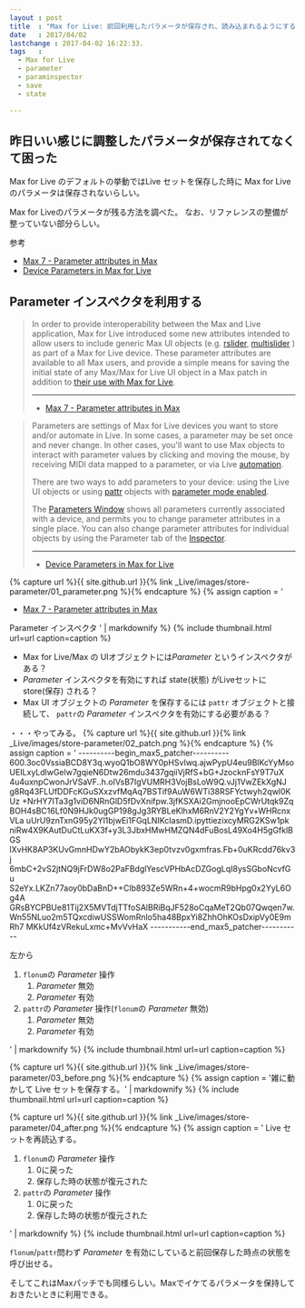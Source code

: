 ```yaml
---
layout : post
title  : "Max for Live: 前回利用したパラメータが保存され、読み込まれるようにする"
date   : 2017/04/02
lastchange : 2017-04-02 16:22:33.
tags   :
  - Max for Live
  - parameter
  - paraminspector
  - save
  - state

---
```


## 昨日いい感じに調整したパラメータが保存されてなくて困った

Max for Live のデフォルトの挙動ではLive セットを保存した時に
Max for Liveのパラメータは保存されないらしい。

Max for Liveのパラメータが残る方法を調べた。
なお、リファレンスの整備が整っていない部分らしい。

参考

* [Max 7 - Parameter attributes in Max](https://docs.cycling74.com/max7/vignettes/parameter_enable)
* [Device Parameters in Max for Live](https://docs.cycling74.com/max7/vignettes/live_parameters)

## Parameter インスペクタを利用する

> In order to provide interoperability between the Max and Live application,
> Max for Live introduced some new attributes intended to allow users to include generic Max UI objects
> (e.g. [rslider](https://docs.cycling74.com/max7/maxobject/rslider),
> [multislider](https://docs.cycling74.com/max7/maxobject/multislider) ) as part of a Max for Live device. 
> These parameter attributes are available to all Max users,
> and provide a simple means for saving the initial state of any Max/Max for Live UI object
> in a Max patch in addition to [their use with Max for Live](https://docs.cycling74.com/max7/vignettes/live_parameters). 
> 
> ---
> 
> * [Max 7 - Parameter attributes in Max](https://docs.cycling74.com/max7/vignettes/parameter_enable)

> Parameters are settings of Max for Live devices you want to store and/or automate in Live.
> In some cases, a parameter may be set once and never change. In other cases,
> you'll want to use Max objects to interact with parameter values by clicking and moving the mouse,
> by receiving MIDI data mapped to a parameter, or via Live [automation](https://docs.cycling74.com/max7/vignettes/live_automation).
> 
> There are two ways to add parameters to your device:
> using the Live UI objects or using [pattr](https://docs.cycling74.com/max7/maxobject/pattr) objects with
> [parameter mode enabled](https://docs.cycling74.com/max7/vignettes/live_pattr#parameter_mode_enable).
> 
> The [Parameters Window](https://docs.cycling74.com/max7/vignettes/live_parameterswindow) shows
> all parameters currently associated with a device,
> and permits you to change parameter attributes in a single place.
> You can also change parameter attributes for individual objects by using the Parameter tab of the 
> [Inspector](https://docs.cycling74.com/max7/vignettes/inspector). 
> 
> ---
> 
> * [Device Parameters in Max for Live](https://docs.cycling74.com/max7/vignettes/live_parameters)

{% capture url %}{{ site.github.url }}{% link _Live/images/store-parameter/01_parameter.png %}{% endcapture %}
{% assign caption = '
* [Max 7 - Parameter attributes in Max](https://docs.cycling74.com/max7/vignettes/parameter_enable)

Parameter インスペクタ
' | markdownify %}
{% include thumbnail.html url=url caption=caption %}


* Max for Live/Max の UIオブジェクトには*Parameter* というインスペクタがある？
* *Parameter* インスペクタを有効にすれば state(状態) がLiveセットに store(保存) される？
* Max UI オブジェクトの *Parameter* を保存するには `pattr` オブジェクトと接続して、
`pattr`の *Parameter* インスペクタを有効にする必要がある？

・・・やってみる。
{% capture url %}{{ site.github.url }}{% link _Live/images/store-parameter/02_patch.png %}{% endcapture %}
{% assign caption = '
    ----------begin_max5_patcher----------
    600.3oc0VssiaBCD8Y3q.wyoQ1bO8WY0pHSvIwq.ajwPypU4eu9BlKcYyMso
    UEILxyLdlwGelw7gqieN6Dtw26mdu3437gqiiVjRfS+bG+JzocknFsY9T7uX
    4u4uxnpCwonJrVSaVF..h.oIVsB7IgVUMRH3VojBsLoW9Q.vJj1VwZEkXgNJ
    g8Rq43FLUfDDFcKGuSXxzvfMqAq7BSTif9AuW6WTi38RSFYctwyh2qwl0KUz
    +NrHY7ITa3g1viD6NRnGlD5fDvXnifpw.3jfKSXAi2GmjnooEpCWrUtqk9Zq
    BOH4sBC16Lf0N9HJk0ugGP198gJg3RYBLeKlhxM6RnV2Y2YgYv+WHRcnxVLa
    uUrU9znTxnG95y2Yl1bjwEi1FGqLNIKcIasmD.ipyttiezixcyMRG2KSw1pk
    niRw4X9KAutDuCtLuKX3f+y3L3JbxHMwHMZQN4dFuBosL49Xo4H5gGfklBGS
    lXvHK8AP3KUvGmnHDwY2bAObykK3ep0tvzv0gxmfras.Fb+0uKRcdd76kv3j
    6mbC+2vS2jtNQ9jFrDW8o2PaFBdglYescVPHbAcDZGogLqI8ysSGboNcvfGu
    S2eYx.LKZn77aoy0bDaBnD++Clb893Ze5WRn+4+wocmR9bHpg0x2YyL6Og4A
    GRsBYCPBUe81Tij2X5MVTdjTTfoSAlBRiBqJF528oCqaMeT2Qb07Qwqen7w.
    Wn55NLuo2m5TQxcdiwUSSWomRnlo5ha48BpxYi8ZhhOhKOsDxipVy0E9mRh7
    MKkUf4zVRekuLxmc+MvVvHaX
    -----------end_max5_patcher-----------

左から

1. `flonum`の *Parameter* 操作
    1. *Parameter* 無効
    2. *Parameter* 有効
2. `pattr`の *Parameter* 操作(`flonum`の *Parameter* 無効)
    1. *Parameter* 無効
    2. *Parameter* 有効

' | markdownify %}
{% include thumbnail.html url=url caption=caption %}

{% capture url %}{{ site.github.url }}{% link _Live/images/store-parameter/03_before.png %}{% endcapture %}
{% assign caption = '雑に動かして Live セットを保存する。' | markdownify %}
{% include thumbnail.html url=url caption=caption %}

{% capture url %}{{ site.github.url }}{% link _Live/images/store-parameter/04_after.png %}{% endcapture %}
{% assign caption = '
Live セットを再読込する。

1. `flonum`の *Parameter* 操作
    1. 0に戻った
    2. 保存した時の状態が復元された
2. `pattr`の *Parameter* 操作
    1. 0に戻った
    2. 保存した時の状態が復元された

' | markdownify %}
{% include thumbnail.html url=url caption=caption %}

`flonum`/`pattr`問わず *Parameter* を有効にしていると前回保存した時点の状態を呼び出せる。

そしてこれはMaxパッチでも同様らしい。Maxでイケてるパラメータを保持しておきたいときに利用できる。
